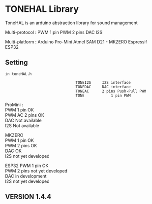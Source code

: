 # TONEHAL Library

ToneHAL is an arduino abstraction library for sound management 

Multi-protocol :
									PWM		1 pin
									PWM		2 pins
									DAC
									I2S
									
Multi-platform :
									Arduino Pro-Mini
									Atmel SAM D21 - MKZERO 
									Espressif ESP32
									
## Setting

	in toneHAL.h

									TONEI2S		I2S interface
									TONEDAC		DAC interface
									TONEAC		2 pins Push-Pull PWM
									TONE 			1 pin PWM
									
  ProMini :                                                                      
                PWM 1 pin                         OK                             
                PWM AC 2 pins                     OK                             
                DAC                               Not available                  
                I2S                               Not available                  
                                                                                 
  MKZERO                                                                         
                PWM 1 pin                         OK                             
                PWM 2 pins                        OK                             
                DAC                               OK                             
                I2S                               not yet developed              
                                                                                 
 ESP32          PWM 1 pin                         OK                             
                PWM 2 pins                        not yet developed              
                DAC                               in development                 
                I2S                               not yet developed              
								
##	VERSION 1.4.4
								